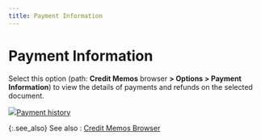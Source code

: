 ```yaml
---
title: Payment Information
---
```


# Payment Information


Select this option (path: **Credit Memos** browser **&gt; Options &gt; Payment Information**) to view the details of payments and refunds on the selected document.


![]({{site.sp_baseurl}}/img/lens.gif)[Payment history]({{site.sp_baseurl}}/sales-ret-docs/cms/cm-proc/refunds-on-cm/payment_history_cm.html)


{:.see_also}
See also
: [Credit Memos Browser]({{site.sp_baseurl}}/sales-ret-docs/cms/credit-memos-browser/credit_memos_browser.html)
